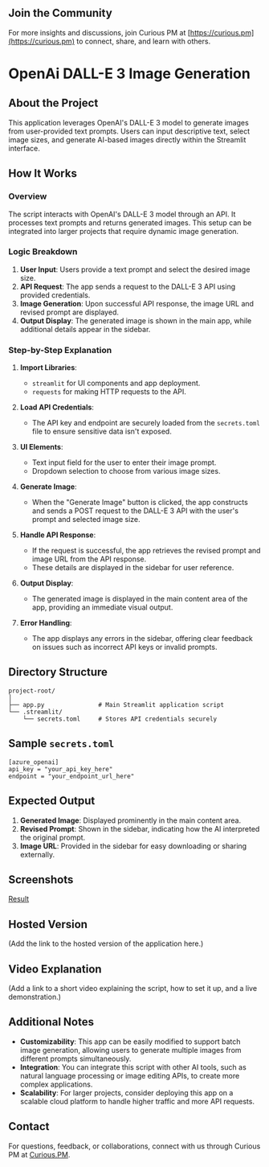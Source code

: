 ## Join the Community

For more insights and discussions, join Curious PM at [https://curious.pm](https://curious.pm) to connect, share, and learn with others.


# OpenAi DALL-E 3 Image Generation

## About the Project

This application leverages OpenAI's DALL-E 3 model to generate images from user-provided text prompts. Users can input descriptive text, select image sizes, and generate AI-based images directly within the Streamlit interface.


## How It Works

### Overview

The script interacts with OpenAI's DALL-E 3 model through an API. It processes text prompts and returns generated images. This setup can be integrated into larger projects that require dynamic image generation.

### Logic Breakdown

1. **User Input**: Users provide a text prompt and select the desired image size.
2. **API Request**: The app sends a request to the DALL-E 3 API using provided credentials.
3. **Image Generation**: Upon successful API response, the image URL and revised prompt are displayed.
4. **Output Display**: The generated image is shown in the main app, while additional details appear in the sidebar.

### Step-by-Step Explanation

1. **Import Libraries**:
   - `streamlit` for UI components and app deployment.
   - `requests` for making HTTP requests to the API.

2. **Load API Credentials**:
   - The API key and endpoint are securely loaded from the `secrets.toml` file to ensure sensitive data isn't exposed.

3. **UI Elements**:
   - Text input field for the user to enter their image prompt.
   - Dropdown selection to choose from various image sizes.

4. **Generate Image**:
   - When the "Generate Image" button is clicked, the app constructs and sends a POST request to the DALL-E 3 API with the user's prompt and selected image size.

5. **Handle API Response**:
   - If the request is successful, the app retrieves the revised prompt and image URL from the API response.
   - These details are displayed in the sidebar for user reference.

6. **Output Display**:
   - The generated image is displayed in the main content area of the app, providing an immediate visual output.

7. **Error Handling**:
   - The app displays any errors in the sidebar, offering clear feedback on issues such as incorrect API keys or invalid prompts.

## Directory Structure

```
project-root/
│
├── app.py               # Main Streamlit application script
└── .streamlit/
    └── secrets.toml     # Stores API credentials securely
```

## Sample `secrets.toml`

```
[azure_openai]
api_key = "your_api_key_here"
endpoint = "your_endpoint_url_here"
```

## Expected Output

1. **Generated Image**: Displayed prominently in the main content area.
2. **Revised Prompt**: Shown in the sidebar, indicating how the AI interpreted the original prompt.
3. **Image URL**: Provided in the sidebar for easy downloading or sharing externally.

## Screenshots

[Result](https://github.com/user-attachments/assets/fa8b3e76-086b-4e81-8849-3869b946b8a6)

## Hosted Version

(Add the link to the hosted version of the application here.)

## Video Explanation

(Add a link to a short video explaining the script, how to set it up, and a live demonstration.)

## Additional Notes

- **Customizability**: This app can be easily modified to support batch image generation, allowing users to generate multiple images from different prompts simultaneously.
- **Integration**: You can integrate this script with other AI tools, such as natural language processing or image editing APIs, to create more complex applications.
- **Scalability**: For larger projects, consider deploying this app on a scalable cloud platform to handle higher traffic and more API requests.



## Contact

For questions, feedback, or collaborations, connect with us through Curious PM at [Curious.PM](https://curious.pm).

